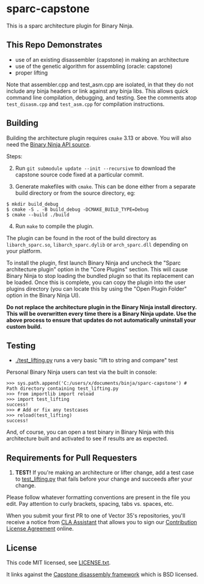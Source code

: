 # sparc-capstone
This is a sparc architecture plugin for Binary Ninja.

## This Repo Demonstrates

* use of an existing disassembler (capstone) in making an architecture
* use of the genetic algorithm for assembling (oracle: capstone)
* proper lifting

Note that assembler.cpp and test_asm.cpp are isolated, in that they do not include any binja headers or link against any binja libs. This allows quick command line compilation, debugging, and testing. See the comments atop `test_disasm.cpp` and `test_asm.cpp` for compilation instructions.

## Building

Building the architecture plugin requires `cmake` 3.13 or above. You will also need the
[Binary Ninja API source](https://github.com/Vector35/binaryninja-api).

Steps:

2. Run `git submodule update --init --recursive` to download the capstone source code fixed at a particular commit.

3. Generate makefiles with `cmake`. This can be done either from a separate build directory or from the source directory, eg:

  ```
  $ mkdir build_debug
  $ cmake -S . -B build_debug -DCMAKE_BUILD_TYPE=Debug
  $ cmake --build ./build
  ```

4. Run `make` to compile the plugin.

The plugin can be found in the root of the build directory as `libarch_sparc.so`,
`libarch_sparc.dylib` or `arch_sparc.dll` depending on your platform.

To install the plugin, first launch Binary Ninja and uncheck the "Sparc architecture plugin"
option in the "Core Plugins" section. This will cause Binary Ninja to stop loading the
bundled plugin so that its replacement can be loaded. Once this is complete, you can copy
the plugin into the user plugins directory (you can locate this by using the "Open Plugin Folder"
option in the Binary Ninja UI).

**Do not replace the architecture plugin in the Binary Ninja install directory. This will
be overwritten every time there is a Binary Ninja update. Use the above process to ensure that
updates do not automatically uninstall your custom build.**

## Testing

- [./test_lifting.py](./test_lifting.py) runs a very basic "lift to string and compare" test

Personal Binary Ninja users can test via the built in console:

```
>>> sys.path.append('C:/users/x/documents/binja/sparc-capstone') # Path directory containing test_lifting.py
>>> from importlib import reload
>>> import test_lifting
success!
>>> # Add or fix any testcases
>>> reload(test_lifting)
success!
```

And, of course, you can open a test binary in Binary Ninja with this architecture built and activated to see if results are as expected.

## Requirements for Pull Requesters

1. **TEST!** If you're making an architecture or lifter change, add a test case to [test_lifting.py](./test_lifting.p) that fails before your change and succeeds after your change.

Please follow whatever formatting conventions are present in the file you edit. Pay attention to curly brackets, spacing, tabs vs. spaces, etc.

When you submit your first PR to one of Vector 35's repositories, you'll receive a notice from [CLA Assistant](https://cla-assistant.io/) that allows you to sign our [Contribution License Agreement](https://binary.ninja/cla.pdf) online.

## License

This code MIT licensed, see [LICENSE.txt](./license.txt).

It links against the [Capstone disassembly framework](https://github.com/aquynh/capstone) which is BSD licensed.
